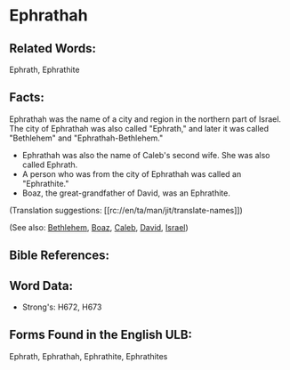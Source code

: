 # Ephrathah

## Related Words:

Ephrath, Ephrathite

## Facts:

Ephrathah was the name of a city and region in the northern part of Israel. The city of Ephrathah was also called "Ephrath," and later it was called "Bethlehem" and "Ephrathah-Bethlehem."

* Ephrathah was also the name of Caleb's second wife. She was also called Ephrath.
* A person who was from the city of Ephrathah was called an "Ephrathite."
* Boaz, the great-grandfather of David, was an Ephrathite.

(Translation suggestions: [[rc://en/ta/man/jit/translate-names]])

(See also: [Bethlehem](../names/bethlehem.md), [Boaz](../names/boaz.md), [Caleb](../names/caleb.md), [David](../names/david.md), [Israel](../kt/israel.md))

## Bible References:

## Word Data:

* Strong's: H672, H673

## Forms Found in the English ULB:

Ephrath, Ephrathah, Ephrathite, Ephrathites
